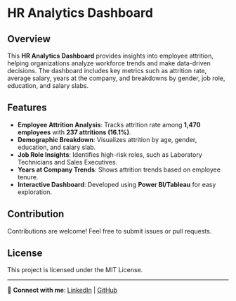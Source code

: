 # HR Analytics Dashboard

## Overview
This **HR Analytics Dashboard** provides insights into employee attrition, helping organizations analyze workforce trends and make data-driven decisions. The dashboard includes key metrics such as attrition rate, average salary, years at the company, and breakdowns by gender, job role, education, and salary slabs.

## Features
- **Employee Attrition Analysis**: Tracks attrition rate among **1,470 employees** with **237 attritions (16.1%)**.
- **Demographic Breakdown**: Visualizes attrition by age, gender, education, and salary slab.
- **Job Role Insights**: Identifies high-risk roles, such as Laboratory Technicians and Sales Executives.
- **Years at Company Trends**: Shows attrition trends based on employee tenure.
- **Interactive Dashboard**: Developed using **Power BI/Tableau** for easy exploration.

## Contribution
Contributions are welcome! Feel free to submit issues or pull requests.

## License
This project is licensed under the MIT License.

---
🔗 **Connect with me**: [LinkedIn](https://www.linkedin.com/in/your-profile/) | [GitHub](https://github.com/your-username/)

